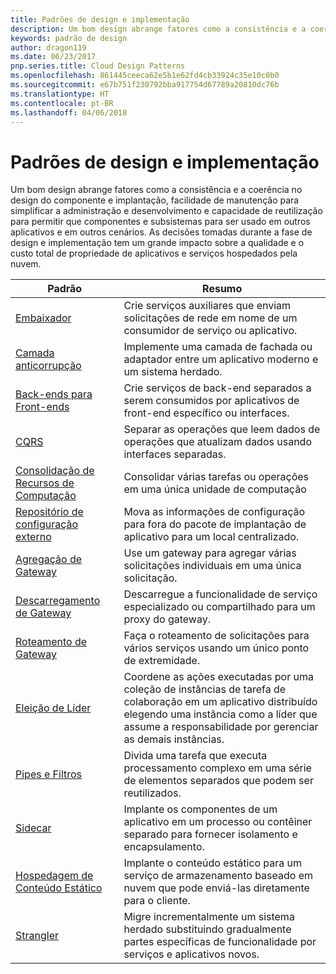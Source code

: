 ```yaml
---
title: Padrões de design e implementação
description: Um bom design abrange fatores como a consistência e a coerência no design do componente e implantação, facilidade de manutenção para simplificar a administração e desenvolvimento e capacidade de reutilização para permitir que componentes e subsistemas para ser usado em outros aplicativos e em outros cenários. As decisões tomadas durante a fase de design e implementação tem um grande impacto sobre a qualidade e o custo total de propriedade de aplicativos e serviços hospedados pela nuvem.
keywords: padrão de design
author: dragon119
ms.date: 06/23/2017
pnp.series.title: Cloud Design Patterns
ms.openlocfilehash: 861445ceeca62e5b1e62fd4cb33924c35e10c0b0
ms.sourcegitcommit: e67b751f230792bba917754d67789a20810dc76b
ms.translationtype: HT
ms.contentlocale: pt-BR
ms.lasthandoff: 04/06/2018
---
```

# <a name="design-and-implementation-patterns"></a>Padrões de design e implementação

Um bom design abrange fatores como a consistência e a coerência no design do componente e implantação, facilidade de manutenção para simplificar a administração e desenvolvimento e capacidade de reutilização para permitir que componentes e subsistemas para ser usado em outros aplicativos e em outros cenários. As decisões tomadas durante a fase de design e implementação tem um grande impacto sobre a qualidade e o custo total de propriedade de aplicativos e serviços hospedados pela nuvem.


|                                Padrão                                 |                                                                                                      Resumo                                                                                                       |
|------------------------------------------------------------------------|--------------------------------------------------------------------------------------------------------------------------------------------------------------------------------------------------------------------|
|                     [Embaixador](../ambassador.md)                     |                                                         Crie serviços auxiliares que enviam solicitações de rede em nome de um consumidor de serviço ou aplicativo.                                                          |
|          [Camada anticorrupção](../anti-corruption-layer.md)          |                                                               Implemente uma camada de fachada ou adaptador entre um aplicativo moderno e um sistema herdado.                                                                |
|         [Back-ends para Front-ends](../backends-for-frontends.md)         |                                                          Crie serviços de back-end separados a serem consumidos por aplicativos de front-end específico ou interfaces.                                                          |
|                           [CQRS](../cqrs.md)                           |                                                         Separar as operações que leem dados de operações que atualizam dados usando interfaces separadas.                                                         |
| [Consolidação de Recursos de Computação](../compute-resource-consolidation.md) |                                                                     Consolidar várias tarefas ou operações em uma única unidade de computação                                                                      |
|   [Repositório de configuração externo](../external-configuration-store.md)   |                                                        Mova as informações de configuração para fora do pacote de implantação de aplicativo para um local centralizado.                                                         |
|            [Agregação de Gateway](../gateway-aggregation.md)            |                                                                   Use um gateway para agregar várias solicitações individuais em uma única solicitação.                                                                   |
|             [Descarregamento de Gateway](../gateway-offloading.md)             |                                                                      Descarregue a funcionalidade de serviço especializado ou compartilhado para um proxy do gateway.                                                                       |
|                [Roteamento de Gateway](../gateway-routing.md)                |                                                                            Faça o roteamento de solicitações para vários serviços usando um único ponto de extremidade.                                                                            |
|                [Eleição de Líder](../leader-election.md)                | Coordene as ações executadas por uma coleção de instâncias de tarefa de colaboração em um aplicativo distribuído elegendo uma instância como a líder que assume a responsabilidade por gerenciar as demais instâncias. |
|              [Pipes e Filtros](../pipes-and-filters.md)              |                                                     Divida uma tarefa que executa processamento complexo em uma série de elementos separados que podem ser reutilizados.                                                      |
|                        [Sidecar](../sidecar.md)                        |                                                  Implante os componentes de um aplicativo em um processo ou contêiner separado para fornecer isolamento e encapsulamento.                                                  |
|         [Hospedagem de Conteúdo Estático](../static-content-hosting.md)         |                                                        Implante o conteúdo estático para um serviço de armazenamento baseado em nuvem que pode enviá-las diretamente para o cliente.                                                        |
|                      [Strangler](../strangler.md)                      |                                         Migre incrementalmente um sistema herdado substituindo gradualmente partes específicas de funcionalidade por serviços e aplicativos novos.                                          |

